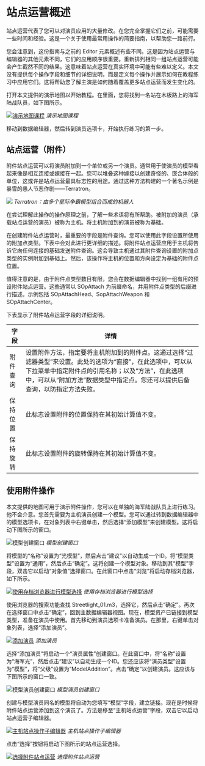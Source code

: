 # 站点运营概述

站点运营代表了您可以对演员应用的大量修改。在您完全掌握它们之前，可能需要一些时间和经验。这是一个关于使用最常用操作的简要指南，以帮助您一路前行。

您会注意到，这份指南与之前的 Editor 元素概述有些不同。这是因为站点运营与编辑器的其他元素不同，它们的应用顺序很重要。重新排列相同一组站点运营可能会产生截然不同的结果。这意味着站点运营在真实环境中可能有些难以定义。本文没有提供每个操作字段和细节的详细说明，而是定义每个操作并展示如何在教程练习中应用它们。这将帮助您了解主演是如何随着覆盖更多站点运营而发生变化的。

打开本文提供的演示地图以开始教程。在里面，您将找到一名站在木板路上的海军陆战队员，如下图所示。

[![演示地图课程](./resources/067_Site_Operations_Rundown1.png)](./resources/067_Site_Operations_Rundown1.png)
*演示地图课程*

移动到数据编辑器，然后转到演员选项卡，开始执行练习的第一步。

## 站点运营（附件）

附件站点运营可以将演员附加到一个单位或另一个演员。通常用于使演员的模型看起来像是相互连接或嫁接在一起。您可以堆叠这种嫁接以创建奇怪的、嵌合体般的单位，这或许是站点运营最具标志性的用途。通过这种方法构建的一个著名示例是暴雪的愚人节恶作剧——Terratron。

![](./resources/067_Site_Operations_Rundown2.png)
*Terratron：由多个星际争霸模型组合而成的机器人*

在尝试理解此操作的操作原理之前，了解一些术语将有所帮助。被附加的演员（承载站点运营的演员）被称为主机。将主机附加到的演员被称为基础。

在创建附件站点运营时，最重要的字段是附件查询。您可以使用此字段设置所使用的附加点类型。下表中会对此进行更详细的描述。将附件站点运营应用于主机将告诉它向任何连接的基础发送附件查询。这会导致主机通过其附件查询设置的附加点类型的实例附加到基础上。然后，该操作将主机的位置和方向设定为基础的附件点位置。

值得注意的是，由于附件点类型数目有限，您会在数据编辑器中找到一组有用的预设附件站点运营。这些通常以 SOpAttach 为前缀命名，并用附件点类型的后缀进行描述。示例包括 SOpAttachHead、SopAttachWeapon 和 SOpAttachCenter。

下表显示了附件站点运营字段的详细说明。

| 字段               | 详情                                                                                                                                                                                                                                                                                                                                                                                                      |
| ------------------- | ------------------------------------------------------------------------------------------------------------------------------------------------------------------------------------------------------------------------------------------------------------------------------------------------------------------------------------------------------------------------------------------------------ |
| 附件查询          | 设置附件方法，指定要将主机附加到的附件点。这通过选择“过滤器类型”来设置。此处的选项为“直接”，在此选项中，可以从下拉菜单中指定附件点的引用名称；以及“方法”，在此选项中，可以从“附加方法”数据类型中指定点。您还可以提供后备查询，以防指定方法失败。 |
| 保持位置          | 此标志设置附件的位置保持在其初始计算值不变。                                                                                                                                                                                                                                                                                                                                                         |
| 保持旋转          | 此标志设置附件的旋转保持在其初始计算值不变。                                                                                                                                                                                                                                                                                                                                                         |

## 使用附件操作

本文提供的地图可用于演示附件操作，您可以在单独的海军陆战队员上进行练习。他不会介意。您首先需要为主机演员创建一个模型。您可以通过转到数据编辑器中的模型选项卡，在对象列表中右键单击，然后选择“添加模型”来创建模型。这将启动下图所示的窗口。

![模型创建窗口](./resources/067_Site_Operations_Rundown3.png)
*模型创建窗口*

将模型的“名称”设置为“光模型”，然后点击“建议”以自动生成一个ID。将“模型类型”设置为“通用”，然后点击“确定”。这将创建一个模型对象。移动到其“模型”字段，双击它以启动“对象值”选择窗口。在此窗口中点击“浏览”将启动存档浏览器，如下所示。

[![使用存档浏览器进行模型选择](./resources/067_Site_Operations_Rundown4.png)](./resources/067_Site_Operations_Rundown4.png)
*使用存档浏览器进行模型选择*

使用浏览器的搜索功能查找 Streetlight_01.m3，选择它，然后点击“确定”。再次在选择窗口中点击“确定”，回到主数据编辑器视图。现在，模型资产已链接到模型类型，准备在演员中使用。首先移动到演员选项卡准备演员。在那里，右键单击对象列表，选择“添加演员”。

[![添加演员](./resources/067_Site_Operations_Rundown5.png)](./resources/067_Site_Operations_Rundown5.png)
*添加演员*

选择“添加演员”将启动一个“演员属性”创建窗口。在此窗口中，将“名称”设置为“海军光”，然后点击“建议”以自动生成一个ID。您还应该将“演员类型”设置为“模型”，将“父级”设置为“ModelAddition”。点击“确定”以创建演员。这应该与下图所示的窗口一致。

![模型演员创建窗口](./resources/067_Site_Operations_Rundown6.png)
*模型演员创建窗口*

创建与模型演员同名的模型将自动为您填写“模型”字段，建立链接。现在是时候将附件站点运营添加到这个演员了。方法是移至“主机站点运营”字段，双击它以启动站点运营子编辑器。

[![主机站点操作子编辑器](./resources/067_Site_Operations_Rundown7.png)](./resources/067_Site_Operations_Rundown7.png)
*主机站点操作子编辑器*

点击“选择”按钮将启动下图所示的站点运营选择。

[![选择附件站点运营](./resources/067_Site_Operations_Rundown8.png)](./resources/067_Site_Operations_Rundown8.png)
*选择附件站点运营*